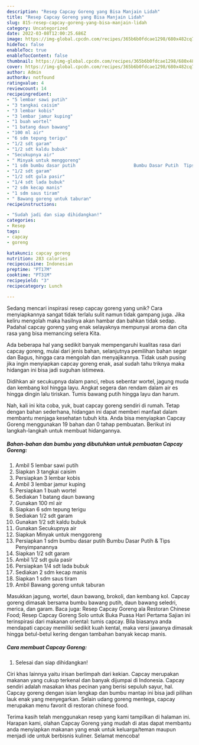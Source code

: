 ```yaml
---
description: "Resep Capcay Goreng yang Bisa Manjain Lidah"
title: "Resep Capcay Goreng yang Bisa Manjain Lidah"
slug: 815-resep-capcay-goreng-yang-bisa-manjain-lidah
category: Uncategorized
date: 2022-03-08T12:00:25.686Z
image: https://img-global.cpcdn.com/recipes/365b6b0fdcae1298/680x482cq70/capcay-goreng-foto-resep-utama.jpg
hideToc: false
enableToc: true
enableTocContent: false
thumbnail: https://img-global.cpcdn.com/recipes/365b6b0fdcae1298/680x482cq70/capcay-goreng-foto-resep-utama.jpg
cover: https://img-global.cpcdn.com/recipes/365b6b0fdcae1298/680x482cq70/capcay-goreng-foto-resep-utama.jpg
author: Admin
authorAv: notfound
ratingvalue: 4
reviewcount: 14
recipeingredient:
- "5 lembar sawi putih"
- "3 tangkai caisim"
- "3 lembar kobis"
- "3 lembar jamur kuping"
- "1 buah wortel"
- "1 batang daun bawang"
- "100 ml air"
- "6 sdm tepung terigu"
- "1/2 sdt garam"
- "1/2 sdt kaldu bubuk"
- "Secukupnya air"
- " Minyak untuk menggoreng"
- "1 sdm bumbu dasar putih                      Bumbu Dasar Putih  Tips Penyimpanannya"
- "1/2 sdt garam"
- "1/2 sdt gula pasir"
- "1/4 sdt lada bubuk"
- "2 sdm kecap manis"
- "1 sdm saus tiram"
- " Bawang goreng untuk taburan"
recipeinstructions:

- "Sudah jadi dan siap dihidangkan!"
categories:
- Resep
tags:
- capcay
- goreng

katakunci: capcay goreng 
nutrition: 283 calories
recipecuisine: Indonesian
preptime: "PT17M"
cooktime: "PT31M"
recipeyield: "3"
recipecategory: Lunch

---
```





Sedang mencari inspirasi resep capcay goreng yang unik? Cara menyiapkannya sangat tidak terlalu sulit namun tidak gampang juga. Jika keliru mengolah maka hasilnya akan hambar dan bahkan tidak sedap. Padahal capcay goreng yang enak selayaknya mempunyai aroma dan cita rasa yang bisa memancing selera Kita.





Ada beberapa hal yang sedikit banyak mempengaruhi kualitas rasa dari capcay goreng, mulai dari jenis bahan, selanjutnya pemilihan bahan segar dan Bagus, hingga cara mengolah dan menyajikannya. Tidak usah pusing jika ingin menyiapkan capcay goreng enak,      asal sudah tahu triknya maka hidangan ini bisa jadi suguhan istimewa.














Didihkan air secukupnya dalam panci, rebus sebentar wortel, jagung muda dan kembang kol hingga layu. Angkat segera dan rendam dalam air es hingga dingin lalu tiriskan. Tumis bawang putih hingga layu dan harum.






Nah, kali ini kita coba, yuk, buat capcay goreng sendiri di rumah. Tetap dengan bahan sederhana, hidangan ini dapat memberi manfaat dalam membantu menjaga kesehatan tubuh kita. Anda bisa menyiapkan Capcay Goreng menggunakan 19 bahan dan 0 tahap pembuatan. Berikut ini langkah-langkah untuk membuat hidangannya.

<!--inarticleads1-->

##### Bahan-bahan dan bumbu yang dibutuhkan untuk pembuatan Capcay Goreng:

1. Ambil 5 lembar sawi putih
1. Siapkan 3 tangkai caisim
1. Persiapkan 3 lembar kobis
1. Ambil 3 lembar jamur kuping
1. Persiapkan 1 buah wortel
1. Sediakan 1 batang daun bawang
1. Gunakan 100 ml air
1. Siapkan 6 sdm tepung terigu
1. Sediakan 1/2 sdt garam
1. Gunakan 1/2 sdt kaldu bubuk
1. Gunakan Secukupnya air
1. Siapkan  Minyak untuk menggoreng
1. Persiapkan 1 sdm bumbu dasar putih                      Bumbu Dasar Putih &amp; Tips Penyimpanannya
1. Siapkan 1/2 sdt garam
1. Ambil 1/2 sdt gula pasir
1. Persiapkan 1/4 sdt lada bubuk
1. Sediakan 2 sdm kecap manis
1. Siapkan 1 sdm saus tiram
1. Ambil  Bawang goreng untuk taburan


Masukkan jagung, wortel, daun bawang, brokoli, dan kembang kol. Capcay goreng dimasak bersama bumbu bawang putih, daun bawang seledri, merica, dan garam. Baca juga: Resep Capcay Goreng ala Restoran Chinese Food; Resep Capcay Goreng Solo untuk Buka Puasa Hari Pertama Sajian ini terinspirasi dari makanan oriental: tumis capcay. Bila biasanya anda mendapati capcay memiliki sedikit kuah kental, maka versi jawanya dimasak hingga betul-betul kering dengan tambahan banyak kecap manis. 

<!--inarticleads2-->

##### Cara membuat Capcay Goreng:


1. Selesai dan siap dihidangkan!

Ciri khas lainnya yaitu irisan berlimpah dari kekian. Capcay merupakan makanan yang cukup terkenal dan banyak dijumpai di Indonesia. Capcay sendiri adalah masakan khas pecinan yang berisi sepuluh sayur, hal. Capcay goreng dengan isian lengkap dan bumbu mantap ini bisa jadi pilihan lauk enak yang menyegarkan. Selain udang goreng mentega, capcay merupakan menu favorit di restoran chinese food. 

Terima kasih telah menggunakan resep yang kami tampilkan di halaman ini. Harapan kami, olahan Capcay Goreng yang mudah di atas dapat membantu anda menyiapkan makanan yang enak untuk keluarga/teman maupun menjadi ide untuk berbisnis kuliner. Selamat mencoba!
